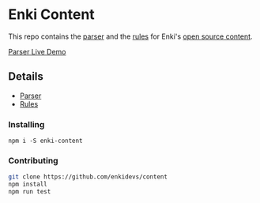 # Enki Content

This repo contains the [parser](https://github.com/enkidevs/content/blob/master/src/parser.js) and the [rules](https://github.com/enkidevs/content/tree/master/src/rules) for Enki's [open source content](https://github.com/sagelabs/content).

[Parser Live Demo](https://enkidevs.github.io/content/)

## Details

- [Parser](https://github.com/enkidevs/content/tree/master/src/#parser)
- [Rules](https://github.com/enkidevs/content/tree/master/src/rules#rules)

### Installing
```
npm i -S enki-content
```

### Contributing
```bash
git clone https://github.com/enkidevs/content
npm install
npm run test
```
